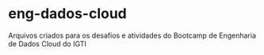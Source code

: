 # eng-dados-cloud
Arquivos criados para os desafios e atividades do Bootcamp de Engenharia de Dados Cloud do IGTI
